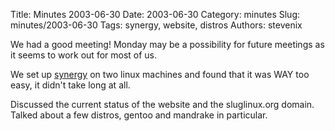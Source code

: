 Title: Minutes 2003-06-30
Date: 2003-06-30 
Category: minutes 
Slug: minutes/2003-06-30
Tags: synergy, website, distros 
Authors: stevenix

<!-- PELICAN_BEGIN_SUMMARY -->
We had a good meeting! Monday may be a possibility for future meetings
as it seems to work out for most of us.

We set up [synergy](http://synergy2.sourceforge.net/) on two linux
machines and found that it was WAY too easy, it didn't take long at all.

Discussed the current status of the website and the sluglinux.org
domain. Talked about a few distros, gentoo and mandrake in particular.
<!-- PELICAN_END_SUMMARY -->
